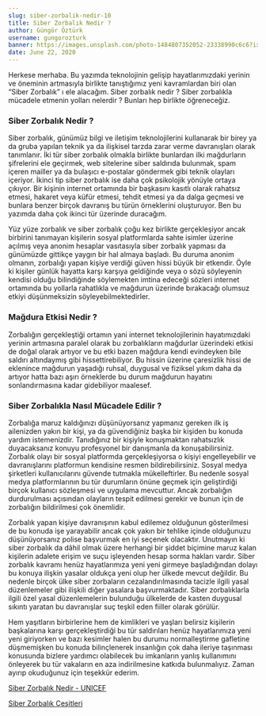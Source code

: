 ```yaml
---
slug: siber-zorbalik-nedir-10
title: Siber Zorbalık Nedir ?
author: Güngör Öztürk
username: gungorozturk
banner: https://images.unsplash.com/photo-1484807352052-23338990c6c6?ixlib=rb-1.2.1&ixid=eyJhcHBfaWQiOjEyMDd9&auto=format&fit=crop&w=750&q=80
date: June 22, 2020
---
```


Herkese merhaba. Bu yazımda teknolojinin gelişip hayatlarımızdaki yerinin ve öneminin artmasıyla birlikte tanıştığımız yeni kavramlardan biri olan “Siber Zorbalık” ı ele alacağım. Siber zorbalık nedir ? Siber zorbalıkla mücadele etmenin yolları nelerdir ? Bunları hep birlikte öğreneceğiz.

### Siber Zorbalık Nedir ?

Siber zorbalık, günümüz bilgi ve iletişim teknolojilerini kullanarak bir birey ya da gruba yapılan teknik ya da ilişkisel tarzda zarar verme davranışları olarak tanımlanır. İki tür siber zorbalık olmakla birlikte bunlardan ilki mağdurların şifrelerini ele geçirmek, web sitelerine siber saldırıda bulunmak, spam içeren mailler ya da bulaşıcı e-postalar göndermek gibi teknik olayları içeriyor. İkinci tip siber zorbalık ise daha çok psikolojik yönüyle ortaya çıkıyor. Bir kişinin internet ortamında bir başkasını kasıtlı olarak rahatsız etmesi, hakaret veya küfür etmesi, tehdit etmesi ya da dalga geçmesi ve bunlara benzer birçok davranış bu türün örneklerini oluşturuyor. Ben bu yazımda daha çok ikinci tür üzerinde duracağım.

Yüz yüze zorbalık ve siber zorbalık çoğu kez birlikte gerçekleşiyor ancak birbirini tanımayan kişilerin sosyal platformlarda sahte isimler üzerine açılmış veya anonim hesaplar vasıtasıyla siber zorbalık yapması da günümüzde gittikçe yaygın bir hal almaya başladı. Bu duruma anonim olmanın, zorbalığı yapan kişiye verdiği güven hissi büyük bir etkendir. Öyle ki kişiler günlük hayatta karşı karşıya geldiğinde veya o sözü söyleyenin kendisi olduğu bilindiğinde söylemekten imtina edeceği sözleri internet ortamında bu yollarla rahatlıkla ve mağdurun üzerinde bırakacağı olumsuz etkiyi düşünmeksizin söyleyebilmektedirler.

### Mağdura Etkisi Nedir ?

Zorbalığın gerçekleştiği ortamın yani internet teknolojilerinin hayatımızdaki yerinin artmasına paralel olarak bu zorbalıkların mağdurlar üzerindeki etkisi de doğal olarak artıyor ve bu etki bazen mağdura kendi evindeyken bile saldırı altındaymış gibi hissettirebiliyor. Bu hissin üzerine çaresizlik hissi de eklenince mağdurun yaşadığı ruhsal, duygusal ve fiziksel yıkım daha da artıyor hatta bazı aşırı örneklerde bu durum mağdurun hayatını sonlandırmasına kadar gidebiliyor maalesef.

### Siber Zorbalıkla Nasıl Mücadele Edilir ?

Zorbalığa maruz kaldığınızı düşünüyorsanız yapmanız gereken ilk iş ailenizden yakın bir kişi, ya da güvendiğiniz başka bir kişiden bu konuda yardım istemenizdir. Tanıdığınız bir kişiyle konuşmaktan rahatsızlık duyacaksanız konuyu profesyonel bir danışmanla da konuşabilirsiniz. Zorbalık olayı bir sosyal platformda gerçekleşiyorsa o kişiyi engelleyebilir ve davranışlarını platformun kendisine resmen bildirebilirsiniz. Sosyal medya şirketleri kullanıcılarını güvende tutmakla mükelleftirler. Bu nedenle sosyal medya platformlarının bu tür durumların önüne geçmek için geliştirdiği birçok kullanıcı sözleşmesi ve uygulama mevcuttur. Ancak zorbalığın durdurulması açısından olayların tespit edilmesi gerekir ve bunun için de zorbalığın bildirilmesi çok önemlidir.

Zorbalık yapan kişiye davranışının kabul edilemez olduğunun gösterilmesi de bu konuda işe yarayabilir ancak çok yakın bir tehlike içinde olduğunuzu düşünüyorsanız polise başvurmak en iyi seçenek olacaktır. Unutmayın ki siber zorbalık da dâhil olmak üzere herhangi bir şiddet biçimine maruz kalan kişilerin adalete erişim ve suçu işleyenden hesap sorma hakları vardır. Siber zorbalık kavramı henüz hayatlarımıza yeni yeni girmeye başladığından dolayı bu konuya ilişkin yasalar oldukça yeni olup her ülkede mevcut değildir. Bu nedenle birçok ülke siber zorbaların cezalandırılmasında tacizle ilgili yasal düzenlemeler gibi ilişkili diğer yasalara başvurmaktadır. Siber zorbalıklarla ilgili özel yasal düzenlemelerin bulunduğu ülkelerde de kasten duygusal sıkıntı yaratan bu davranışlar suç teşkil eden fiiller olarak görülür.

Hem yaşıtların birbirlerine hem de kimlikleri ve yaşları belirsiz kişilerin başkalarına karşı gerçekleştirdiği bu tür saldırıları henüz hayatlarımıza yeni yeni giriyorken ve bazı kesimler halen bu durumu normalleştirme gafletine düşmemişken bu konuda bilinçlenerek insanlığın çok daha ileriye taşınması konusunda bizlere yardımcı olabilecek bu imkanların yanlış kullanımını önleyerek bu tür vakaların en aza indirilmesine katkıda bulunmalıyız. Zaman ayırıp okuduğunuz için teşekkür ederim.

[Siber Zorbalık Nedir - UNICEF](https://www.unicef.org/turkey/siber-zorbal%C4%B1k-nedir-ve-nas%C4%B1l-%C3%B6nlenir "Siber Zorbalık Nedir - UNICEF")

[Siber Zorbalık Çeşitleri](https://tr.wikipedia.org/wiki/Siber_zorbal%C4%B1k "Siber Zorbalık Çeşitleri")